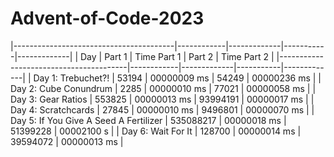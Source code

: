 ﻿# Advent-of-Code-2023



|----------------------------------------|------------|-------------|-----------|-------------|
| Day                                    | Part 1     | Time Part 1 | Part 2    | Time Part 2 |
|----------------------------------------|------------|-------------|-----------|-------------|
| Day 1: Trebuchet?!                     | 53194      | 00000009 ms | 54249     | 00000236 ms |
| Day 2: Cube Conundrum                  | 2285       | 00000010 ms | 77021     | 00000058 ms |
| Day 3: Gear Ratios                     | 553825     | 00000013 ms | 93994191  | 00000017 ms |
| Day 4: Scratchcards                    | 27845      | 00000010 ms | 9496801   | 00000070 ms |
| Day 5: If You Give A Seed A Fertilizer | 535088217  | 00000018 ms | 51399228  | 00002100 s  |
| Day 6: Wait For It                     | 128700     | 00000014 ms | 39594072  | 00000013 ms |

